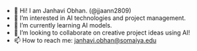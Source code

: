 - 👋 Hi! I am Janhavi Obhan. (@jjaann2809)
- 👀 I’m interested in AI technologies and project management.
- 🌱 I’m currently learning AI models.
- 💞️ I’m looking to collaborate on creative project ideas using AI!
- 📫 How to reach me: janhavi.obhan@somaiya.edu

<!---
jjaann2809/jjaann2809 is a ✨ special ✨ repository because its `README.md` (this file) appears on your GitHub profile.
You can click the Preview link to take a look at your changes.
--->
